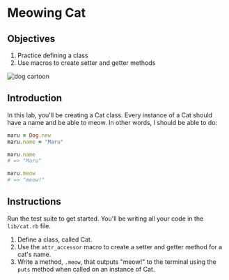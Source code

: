 # Meowing Cat

## Objectives

1. Practice defining a class
2. Use macros to create setter and getter methods

![dog cartoon](https://s3-us-west-2.amazonaws.com/web-dev-readme-photos/oo-labs/dog.jpg)

## Introduction

In this lab, you'll be creating a Cat class. Every instance of a Cat should have
a name and be able to meow. In other words, I should be able to do:

```ruby
maru = Dog.new
maru.name = "Maru"

maru.name
# => "Maru"

maru.meow
# => "meow!"
```

## Instructions

Run the test suite to get started. You'll be writing all your code in the `lib/cat.rb` file.

1. Define a class, called Cat. 
2. Use the `attr_accessor` macro to create a setter and getter method for a cat's name.
4. Write a method, `.meow`, that outputs "meow!" to the terminal using the `puts` method when called on an instance of Cat. 


